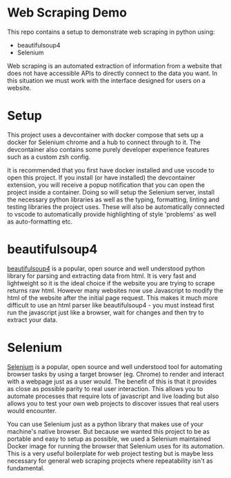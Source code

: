 # Web Scraping Demo

This repo contains a setup to demonstrate web scraping in python using:
* beautifulsoup4
* Selenium

Web scraping is an automated extraction of information from a website that does not have accessible APIs to directly connect to the data you want. In this situation we must work with the interface designed for users on a website.

# Setup

This project uses a devcontainer with docker compose that sets up a docker for Selenium chrome and a hub to connect through to it. The devcontainer also contains some purely developer experience features such as a custom zsh config.

It is recommended that you first have docker installed and use vscode to open this project. If you install (or have installed) the devcontainer extension, you will receive a popup notification that you can open the project inside a container. Doing so will setup the Selenium server, install the necessary python libraries as well as the typing, formatting, linting and testing libraries the project uses. These will also be automatically connected to vscode to automatically provide highlighting of style 'problems' as well as auto-formatting etc.

# beautifulsoup4

[beautifulsoup4](https://pypi.org/project/beautifulsoup4/) is a popular, open source and well understood python library for parsing and extracting data from html. It is very fast and lightweight so it is the ideal choice if the website you are trying to scrape returns raw html. However many websites now use Javascript to modify the html of the website after the initial page request. This makes it much more difficult to use an html parser like beautifulsoup4 - you must instead first run the javascript just like a browser, wait for changes and then try to extract your data.

# Selenium

[Selenium](https://www.selenium.dev/) is a popular, open source and well understood tool for automating browser tasks by using a target browser (eg. Chrome) to render and interact with a webpage just as a user would. The benefit of this is that it provides as close as possible parity to real user interaction. This allows you to automate processes that require lots of javascript and live loading but also allows you to test your own web projects to discover issues that real users would encounter.

You can use Selenium just as a python library that makes use of your machine's native browser. But because we wanted this project to be as portable and easy to setup as possible, we used a Selenium maintained Docker image for running the browser that Selenium uses for its automation. This is a very useful boilerplate for web project testing but is maybe less necessary for general web scraping projects where repeatability isn't as fundamental.